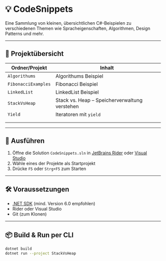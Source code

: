 # 💡 CodeSnippets

Eine Sammlung von kleinen, übersichtlichen C#-Beispielen zu verschiedenen Themen wie Spracheigenschaften, Algorithmen, Design Patterns und mehr.

---

## 📂 Projektübersicht

| Ordner/Projekt                  | Inhalt                                        |
|--------------------------------|------------------------------------------------|
| `Algorithums`                  | Algorithums Beispiel                           |
| `FibonacciExamples`            | Fibonacci Beispiel                             |
| `LinkedList`                   | LinkedList Beispiel                            |
| `StackVsHeap`                  | Stack vs. Heap – Speicherverwaltung verstehen  |
| `Yield`                        | Iteratoren mit `yield`                         |
|                                |                                                |
|                                |                                                |

---

## 🚀 Ausführen

1. Öffne die Solution `CodeSnippets.sln` in [JetBrains Rider](https://www.jetbrains.com/rider/) oder [Visual Studio](https://visualstudio.microsoft.com/)
2. Wähle eines der Projekte als Startprojekt
3. Drücke `F5` oder `Strg+F5` zum Starten

---

## 🛠 Voraussetzungen

- [.NET SDK](https://dotnet.microsoft.com/) (mind. Version 6.0 empfohlen)
- Rider oder Visual Studio
- Git (zum Klonen)

---

## 📦 Build & Run per CLI

```bash
dotnet build
dotnet run --project StackVsHeap
```
